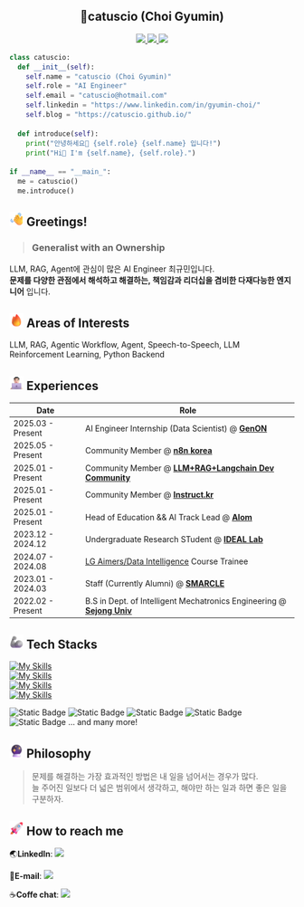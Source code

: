 <h2 align="center">
    🥝catuscio (Choi Gyumin)
</h2>

<p align="center">
    <a href="https://www.linkedin.com/in/gyumin-choi/">
        <img src="https://img.shields.io/badge/LinkedIn-blue">
    </a>
    <a href="mailto:catuscio@hotmail.com">
        <img src="https://img.shields.io/badge/hotmail-skyblue?logo=maildotru">
    </a>
    <a href="https://catuscio.github.io/">
        <img src="https://img.shields.io/badge/blog-black?logo=github">
    </a>
</p>


```python
class catuscio:
  def __init__(self):
    self.name = "catuscio (Choi Gyumin)"
    self.role = "AI Engineer"
    self.email = "catuscio@hotmail.com"
    self.linkedin = "https://www.linkedin.com/in/gyumin-choi/"
    self.blog = "https://catuscio.github.io/"

  def introduce(self):
    print("안녕하세요👋 {self.role} {self.name} 입니다!")
    print("Hi👋 I'm {self.name}, {self.role}.")

if __name__ == "__main_":
  me = catuscio()
  me.introduce()  
```

## <img src="./assets/imgs/waving-hand_1f44b.png" alt="WavingHands" width="25" height="25" /> Greetings!
> ### **Generalist with an Ownership**
LLM, RAG, Agent에 관심이 많은 AI Engineer 최규민입니다.\
__문제를 다양한 관점에서 해석하고 해결하는, 책임감과 리더십을 겸비한 다재다능한 엔지니어__ 입니다.

## <img src="./assets/imgs/fire_1f525.png" alt="Rocket" width="25" height="25" /> Areas of Interests
LLM, RAG, Agentic Workflow, Agent, Speech-to-Speech, LLM Reinforcement Learning, Python Backend

## <img src="./assets/imgs/man-technologist-light-skin-tone_1f468-1f3fb-200d-1f4bb.png" alt="Engineer" width="25" height="25" /> Experiences

| Date | Role |
|--|--|
| 2025.03 - Present | AI Engineer Internship (Data Scientist) @ [**GenON**](https://genon.ai/) |
| 2025.05 - Present | Community Member @ [**n8n korea**](https://slashpage.com/n8n-korea) |
| 2025.01 - Present | Community Member @ [**LLM+RAG+Langchain Dev Community**](https://cafe.naver.com/aidev) |
| 2025.01 - Present | Community Member @ [**Instruct.kr**](https://huggingface.co/instructkr) |
| 2025.01 - Present | Head of Education && AI Track Lead @ [**Alom**](https://github.com/alom-sejong) |
| 2023.12 - 2024.12 | Undergraduate Research STudent @ [**IDEAL Lab**](https://ideallab.oopy.io/) |
| 2024.07 - 2024.08 | [LG Aimers/Data Intelligence](https://www.lgaimers.ai/) Course Trainee
| 2023.01 - 2024.03 | Staff (Currently Alumni) @ [**SMARCLE**](https://www.smarcle.dev/main) |
| 2022.02 - Present | B.S in Dept. of Intelligent Mechatronics Engineering @ [**Sejong Univ**](http://imc.sejong.ac.kr/) |

## <img src="./assets/imgs/mechanical-arm_1f9be.png" alt="MachineArm" width="25" height="25" /> Tech Stacks
[![My Skills](https://skillicons.dev/icons?i=python,c,html,css,js)](https://skillicons.dev)\
[![My Skills](https://skillicons.dev/icons?i=pytorch,tensorflow,fastapi,nodejs)](https://skillicons.dev)\
[![My Skills](https://skillicons.dev/icons?i=git,github,docker,gcp,linux)](https://skillicons.dev)\
[![My Skills](https://skillicons.dev/icons?i=notion,figma,vscode,visualstudio)](https://skillicons.dev)

![Static Badge](https://img.shields.io/badge/huggingface-yellow?style=plastic&logo=huggingface)
![Static Badge](https://img.shields.io/badge/LangChain-leefgreen?style=plastic&logo=langchain)
![Static Badge](https://img.shields.io/badge/LangGraph-darkgreen?style=plastic&logo=langgraph)
![Static Badge](https://img.shields.io/badge/pydantic-red?style=plastic&logo=pydantic)
![Static Badge](https://img.shields.io/badge/streamlit-black?style=plastic&logo=streamlit)
... and many more!

## <img src="./assets/imgs/crystal-ball_1f52e.png" alt="Rocket" width="25" height="25" /> Philosophy
> 문제를 해결하는 가장 효과적인 방법은 내 일을 넘어서는 경우가 많다.\
> 늘 주어진 일보다 더 넓은 범위에서 생각하고, 해야만 하는 일과 하면 좋은 일을 구분하자.

## <img src="./assets/imgs/rocket_1f680.png" alt="Rocket" width="25" height="25" /> How to reach me

🌏**LinkedIn**: <a href="https://www.linkedin.com/in/gyumin-choi/"><img src="https://img.shields.io/badge/LinkedIn-blue"></a>

📧**E-mail**: <a href="mailto:catuscio@hotmail.com"><img src="https://img.shields.io/badge/hotmail-skyblue?logo=maildotru"></a>


☕**Coffe chat**: <a href="https://calendly.com/catuscio00/30min"><img src="https://img.shields.io/badge/Coffee_Chat-brown?style=plastic&logo=calendly"></a>
